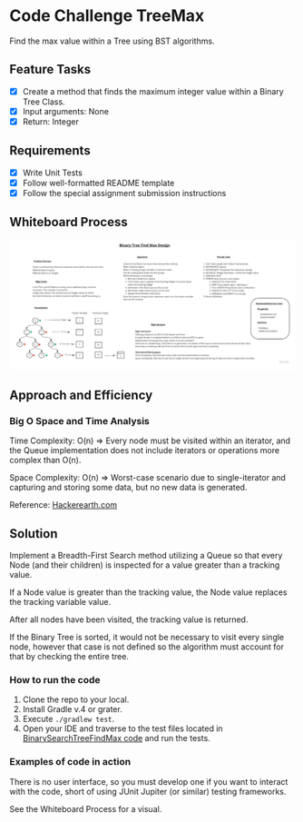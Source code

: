 # Code Challenge TreeMax

Find the max value within a Tree using BST algorithms.

## Feature Tasks

- [X] Create a method that finds the maximum integer value within a Binary Tree Class.
- [X] Input arguments: None
- [X] Return: Integer

## Requirements

- [X] Write Unit Tests
- [X] Follow well-formatted README template
- [X] Follow the special assignment submission instructions

## Whiteboard Process

![tree-max.jpg](tree-max.jpg)

## Approach and Efficiency

### Big O Space and Time Analysis

Time Complexity: O(n) => Every node must be visited within an iterator, and the Queue implementation does not include iterators or operations more complex than O(n).

Space Complexity: O(n) => Worst-case scenario due to single-iterator and capturing and storing some data, but no new data is generated.

Reference: [Hackerearth.com](https://www.hackerearth.com/practice/notes/big-o-cheatsheet-series-data-structures-and-algorithms-with-thier-complexities-1/)

## Solution

Implement a Breadth-First Search method utilizing a Queue so that every Node (and their children) is inspected for a value greater than a tracking value.

If a Node value is greater than the tracking value, the Node value replaces the tracking variable value.

After all nodes have been visited, the tracking value is returned.

If the Binary Tree is sorted, it would not be necessary to visit every single node, however that case is not defined so the algorithm must account for that by checking the entire tree.

### How to run the code

1. Clone the repo to your local.
2. Install Gradle v.4 or grater.
3. Execute `./gradlew test`.
4. Open your IDE and traverse to the test files located in [BinarySearchTreeFindMax code](lib/src/test/java/BinarySearchTreeFindMax) and run the tests.

### Examples of code in action

There is no user interface, so you must develop one if you want to interact with the code, short of using JUnit Jupiter (or similar) testing frameworks.

See the Whiteboard Process for a visual.
